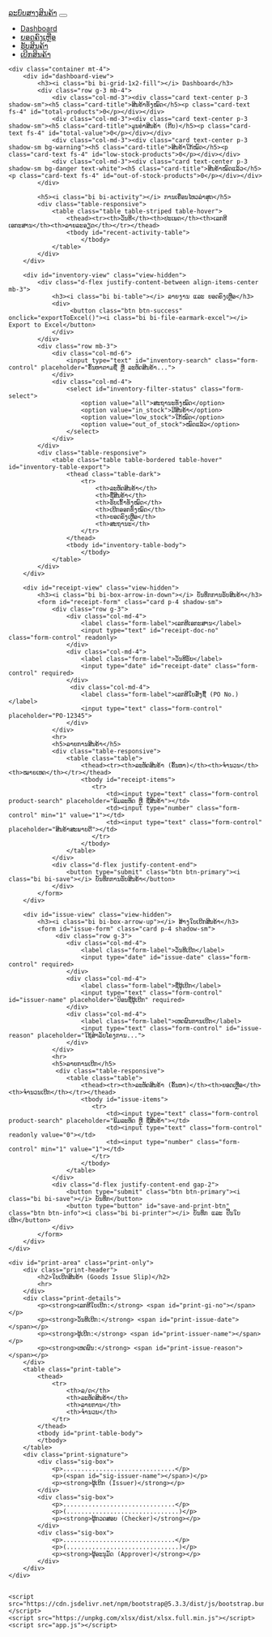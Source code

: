<!DOCTYPE html>
<html lang="lo">
<head>
    <meta charset="UTF-8">
    <meta name="viewport" content="width=device-width, initial-scale=1.0">
    <title>ລະບົບຈັດການສາງສິນຄ້າ</title>
    <link href="https://cdn.jsdelivr.net/npm/bootstrap@5.3.3/dist/css/bootstrap.min.css" rel="stylesheet">
    <link rel="stylesheet" href="https://cdn.jsdelivr.net/npm/bootstrap-icons@1.11.3/font/bootstrap-icons.min.css">
    <link rel="stylesheet" href="style.css">
</head>
<body>
    <nav class="navbar navbar-expand-lg navbar-dark bg-dark">
        <div class="container-fluid">
            <a class="navbar-brand" href="#"><i class="bi bi-box-seam"></i> ລະບົບສາງສິນຄ້າ</a>
            <button class="navbar-toggler" type="button" data-bs-toggle="collapse" data-bs-target="#navbarNav">
                <span class="navbar-toggler-icon"></span>
            </button>
            <div class="collapse navbar-collapse" id="navbarNav">
                <ul class="navbar-nav me-auto mb-2 mb-lg-0">
                    <li class="nav-item"><a class="nav-link active" href="#" onclick="showView('dashboard')"><i class="bi bi-grid-1x2-fill"></i> Dashboard</a></li>
                    <li class="nav-item"><a class="nav-link" href="#" onclick="showView('inventory')"><i class="bi bi-table"></i> ຍອດຄົງເຫຼືອ</a></li>
                    <li class="nav-item"><a class="nav-link" href="#" onclick="showView('receipt')"><i class="bi bi-box-arrow-in-down"></i> ຮັບສິນຄ້າ</a></li>
                    <li class="nav-item"><a class="nav-link" href="#" onclick="showView('issue')"><i class="bi bi-box-arrow-up"></i> ເບີກສິນຄ້າ</a></li>
                </ul>
            </div>
        </div>
    </nav>

    <div class="container mt-4">
        <div id="dashboard-view">
            <h3><i class="bi bi-grid-1x2-fill"></i> Dashboard</h3>
            <div class="row g-3 mb-4">
                <div class="col-md-3"><div class="card text-center p-3 shadow-sm"><h5 class="card-title">ສິນຄ້າທັງໝົດ</h5><p class="card-text fs-4" id="total-products">0</p></div></div>
                <div class="col-md-3"><div class="card text-center p-3 shadow-sm"><h5 class="card-title">ມູນຄ່າສິນຄ້າ (ກີບ)</h5><p class="card-text fs-4" id="total-value">0</p></div></div>
                <div class="col-md-3"><div class="card text-center p-3 shadow-sm bg-warning"><h5 class="card-title">ສິນຄ້າໃກ້ໝົດ</h5><p class="card-text fs-4" id="low-stock-products">0</p></div></div>
                <div class="col-md-3"><div class="card text-center p-3 shadow-sm bg-danger text-white"><h5 class="card-title">ສິນຄ້າໝົດແລ້ວ</h5><p class="card-text fs-4" id="out-of-stock-products">0</p></div></div>
            </div>
            
            <h5><i class="bi bi-activity"></i> ການເຄື່ອນໄຫວລ່າສຸດ</h5>
            <div class="table-responsive">
                <table class="table table-striped table-hover">
                    <thead><tr><th>ວັນທີ</th><th>ປະເພດ</th><th>ເລກທີເອກະສານ</th><th>ລາຍລະອຽດ</th></tr></thead>
                    <tbody id="recent-activity-table">
                        </tbody>
                </table>
            </div>
        </div>

        <div id="inventory-view" class="view-hidden">
            <div class="d-flex justify-content-between align-items-center mb-3">
                <h3><i class="bi bi-table"></i> ລາຍງານ ແລະ ຍອດຄົງເຫຼືອ</h3>
                <div>
                     <button class="btn btn-success" onclick="exportToExcel()"><i class="bi bi-file-earmark-excel"></i> Export to Excel</button>
                </div>
            </div>
            <div class="row mb-3">
                <div class="col-md-6">
                    <input type="text" id="inventory-search" class="form-control" placeholder="ຄົ້ນຫາຕາມຊື່ ຫຼື ລະຫັດສິນຄ້າ...">
                </div>
                <div class="col-md-4">
                    <select id="inventory-filter-status" class="form-select">
                        <option value="all">ສະຖານະທັງໝົດ</option>
                        <option value="in_stock">ມີສິນຄ້າ</option>
                        <option value="low_stock">ໃກ້ໝົດ</option>
                        <option value="out_of_stock">ໝົດແລ້ວ</option>
                    </select>
                </div>
            </div>
            <div class="table-responsive">
                <table class="table table-bordered table-hover" id="inventory-table-export">
                    <thead class="table-dark">
                        <tr>
                            <th>ລະຫັດສິນຄ້າ</th>
                            <th>ຊື່ສິນຄ້າ</th>
                            <th>ຮັບເຂົ້າທັງໝົດ</th>
                            <th>ເບີກອອກທັງໝົດ</th>
                            <th>ຍອດຄົງເຫຼືອ</th>
                            <th>ສະຖານະ</th>
                        </tr>
                    </thead>
                    <tbody id="inventory-table-body">
                        </tbody>
                </table>
            </div>
        </div>

        <div id="receipt-view" class="view-hidden">
            <h3><i class="bi bi-box-arrow-in-down"></i> ບັນທຶກການຮັບສິນຄ້າ</h3>
            <form id="receipt-form" class="card p-4 shadow-sm">
                <div class="row g-3">
                    <div class="col-md-4">
                        <label class="form-label">ເລກທີເອກະສານ</label>
                        <input type="text" id="receipt-doc-no" class="form-control" readonly>
                    </div>
                    <div class="col-md-4">
                        <label class="form-label">ວັນທີຮັບ</label>
                        <input type="date" id="receipt-date" class="form-control" required>
                    </div>
                     <div class="col-md-4">
                        <label class="form-label">ເລກທີໃບສັ່ງຊື້ (PO No.)</label>
                        <input type="text" class="form-control" placeholder="PO-12345">
                    </div>
                </div>
                <hr>
                <h5>ລາຍການສິນຄ້າ</h5>
                <div class="table-responsive">
                    <table class="table">
                        <thead><tr><th>ລະຫັດສິນຄ້າ (ຄົ້ນຫາ)</th><th>ຈຳນວນ</th><th>ໝາຍເຫດ</th></tr></thead>
                        <tbody id="receipt-items">
                           <tr>
                               <td><input type="text" class="form-control product-search" placeholder="ພິມລະຫັດ ຫຼື ຊື່ສິນຄ້າ"></td>
                               <td><input type="number" class="form-control" min="1" value="1"></td>
                               <td><input type="text" class="form-control" placeholder="ສິນຄ້າສະພາບດີ"></td>
                           </tr>
                        </tbody>
                    </table>
                </div>
                <div class="d-flex justify-content-end">
                    <button type="submit" class="btn btn-primary"><i class="bi bi-save"></i> ບັນທຶກການຮັບສິນຄ້າ</button>
                </div>
            </form>
        </div>
        
        <div id="issue-view" class="view-hidden">
            <h3><i class="bi bi-box-arrow-up"></i> ສ້າງໃບເບີກສິນຄ້າ</h3>
            <form id="issue-form" class="card p-4 shadow-sm">
                 <div class="row g-3">
                    <div class="col-md-4">
                        <label class="form-label">ວັນທີເບີກ</label>
                        <input type="date" id="issue-date" class="form-control" required>
                    </div>
                    <div class="col-md-4">
                        <label class="form-label">ຊື່ຜູ້ເບີກ</label>
                        <input type="text" class="form-control" id="issuer-name" placeholder="ປ້ອນຊື່ຜູ້ເບີກ" required>
                    </div>
                    <div class="col-md-4">
                        <label class="form-label">ເຫດຜົນການເບີກ</label>
                        <input type="text" class="form-control" id="issue-reason" placeholder="ໃຊ້ສຳລັບໂຄງການ...">
                    </div>
                </div>
                <hr>
                <h5>ລາຍການເບີກ</h5>
                 <div class="table-responsive">
                    <table class="table">
                        <thead><tr><th>ລະຫັດສິນຄ້າ (ຄົ້ນຫາ)</th><th>ຍອດເຫຼືອ</th><th>ຈຳນວນເບີກ</th></tr></thead>
                        <tbody id="issue-items">
                           <tr>
                               <td><input type="text" class="form-control product-search" placeholder="ພິມລະຫັດ ຫຼື ຊື່ສິນຄ້າ"></td>
                               <td><input type="text" class="form-control" readonly value="0"></td>
                               <td><input type="number" class="form-control" min="1" value="1"></td>
                           </tr>
                        </tbody>
                    </table>
                </div>
                <div class="d-flex justify-content-end gap-2">
                    <button type="submit" class="btn btn-primary"><i class="bi bi-save"></i> ບັນທຶກ</button>
                    <button type="button" id="save-and-print-btn" class="btn btn-info"><i class="bi bi-printer"></i> ບັນທຶກ ແລະ ປີ້ນໃບເບີກ</button>
                </div>
            </form>
        </div>
    </div>
    
    <div id="print-area" class="print-only">
        <div class="print-header">
            <h2>ໃບເບີກສິນຄ້າ (Goods Issue Slip)</h2>
            <hr>
        </div>
        <div class="print-details">
            <p><strong>ເລກທີໃບເບີກ:</strong> <span id="print-gi-no"></span></p>
            <p><strong>ວັນທີເບີກ:</strong> <span id="print-issue-date"></span></p>
            <p><strong>ຜູ້ເບີກ:</strong> <span id="print-issuer-name"></span></p>
            <p><strong>ເຫດຜົນ:</strong> <span id="print-issue-reason"></span></p>
        </div>
        <table class="print-table">
            <thead>
                <tr>
                    <th>ລ/ດ</th>
                    <th>ລະຫັດສິນຄ້າ</th>
                    <th>ລາຍການ</th>
                    <th>ຈຳນວນ</th>
                </tr>
            </thead>
            <tbody id="print-table-body">
            </tbody>
        </table>
        <div class="print-signature">
            <div class="sig-box">
                <p>...............................</p>
                <p>(<span id="sig-issuer-name"></span>)</p>
                <p><strong>ຜູ້ເບີກ (Issuer)</strong></p>
            </div>
            <div class="sig-box">
                <p>...............................</p>
                <p>(...............................)</p>
                <p><strong>ຜູ້ກວດສອບ (Checker)</strong></p>
            </div>
            <div class="sig-box">
                <p>...............................</p>
                <p>(...............................)</p>
                <p><strong>ຜູ້ອະນຸມັດ (Approver)</strong></p>
            </div>
        </div>
    </div>


    <script src="https://cdn.jsdelivr.net/npm/bootstrap@5.3.3/dist/js/bootstrap.bundle.min.js"></script>
    <script src="https://unpkg.com/xlsx/dist/xlsx.full.min.js"></script>
    <script src="app.js"></script>
</body>
</html>

